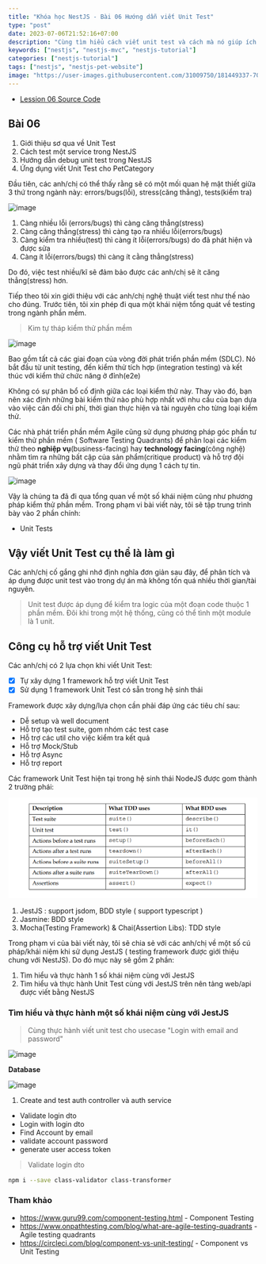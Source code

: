 ```yaml
---
title: "Khóa học NestJS - Bài 06 Hướng dẫn viết Unit Test"
type: "post"
date: 2023-07-06T21:52:16+07:00
description: "Cùng tìm hiểu cách viết unit test và cách mà nó giúp ích cho bạn cũng như dự án"
keywords: ["nestjs", "nestjs-mvc", "nestjs-tutorial"]
categories: ["nestjs-tutorial"]
tags: ["nestjs", "nestjs-pet-website"]
image: "https://user-images.githubusercontent.com/31009750/181449337-70081a76-5a01-4229-805e-39ed0ded6b5b.png"
---
```


- [Lession 06 Source Code](https://github.com/misostack/nestjs-tutorial-2023/tree/lession06)

## Bài 06

1. Giới thiệu sơ qua về Unit Test
2. Cách test một service trong NestJS
3. Hướng dẫn debug unit test trong NestJS
4. Ứng dụng viết Unit Test cho PetCategory

Đầu tiên, các anh/chị có thể thấy rằng sẽ có một mối quan hệ mật thiết giữa 3 thứ trong ngành này: errors/bugs(lỗi), stress(căng thẳng), tests(kiểm tra)

![image](https://user-images.githubusercontent.com/31009750/261230050-80f15af7-6ed7-49fd-9907-6bb248aa7137.png)

1. Càng nhiều lỗi (errors/bugs) thì càng căng thẳng(stress)
2. Càng căng thẳng(stress) thì càng tạo ra nhiều lỗi(errors/bugs)
3. Càng kiểm tra nhiều(test) thì càng ít lỗi(errors/bugs) do đã phát hiện và được sửa
4. Càng ít lỗi(errors/bugs) thì càng ít cằng thẳng(stress)

Do đó, việc test nhiều/kĩ sẽ đảm bảo được các anh/chị sẽ ít căng thẳng(stress) hơn.

Tiếp theo tôi xin giới thiệu với các anh/chị nghệ thuật viết test như thế nào cho đúng. Trước tiên, tôi xin phép đi qua một khái niệm tổng quát về testing trong ngành phần mềm.

> Kim tự tháp kiểm thử phần mềm

![image](https://user-images.githubusercontent.com/31009750/261233946-8a85e14e-e153-4dd0-a22c-ced35255d20c.png)

Bao gồm tất cả các giai đoạn của vòng đời phát triển phần mềm (SDLC). Nó bắt đầu từ unit testing, đến kiểm thử tích hợp (integration testing) và kết thúc với kiểm thử chức năng ở đỉnh(e2e)

Không có sự phân bổ cố định giữa các loại kiểm thử này. Thay vào đó, bạn nên xác định những bài kiểm thử nào phù hợp nhất với nhu cầu của bạn dựa vào việc cân đối chi phí, thời gian thực hiện và tài nguyên cho từng loại kiểm thử.

Các nhà phát triển phần mềm Agile cũng sử dụng phương pháp góc phần tư kiểm thử phần mềm ( Software Testing Quadrants) để phân loại các kiểm thử theo **nghiệp vụ**(business-facing) hay **technology facing**(công nghệ) nhằm tìm ra những bất cập của sản phẩm(critique product) và hỗ trợ đội ngũ phát triển xây dựng và thay đổi ứng dụng 1 cách tự tin.

![image](https://user-images.githubusercontent.com/31009750/261236689-fd1a32e5-bd46-439f-a455-997507a259e6.png)

Vậy là chúng ta đã đi qua tổng quan về một số khái niệm cũng như phương pháp kiểm thử phần mềm. Trong phạm vi bài viết này, tôi sẽ tập trung trình bày vào 2 phần chính:

- Unit Tests

## Vậy viết Unit Test cụ thể là làm gì

Các anh/chị cố gắng ghi nhớ định nghĩa đơn giản sau đây, để phân tích và áp dụng được unit test vào trong dự án mà không tốn quá nhiều thời gian/tài nguyên.

> Unit test được áp dụng để kiểm tra logic của một đoạn code thuộc 1 phần mềm. Đôi khi trong một hệ thống, cũng có thể tình một module là 1 unit.

## Công cụ hỗ trợ viết Unit Test

Các anh/chị có 2 lựa chọn khi viết Unit Test:

- [x] Tự xây dựng 1 framework hỗ trợ viết Unit Test
- [x] Sử dụng 1 framework Unit Test có sẵn trong hệ sinh thái

Framework được xây dựng/lựa chọn cần phải đáp ứng các tiêu chí sau:

- Dễ setup và well document
- Hỗ trợ tạo test suite, gom nhóm các test case
- Hỗ trợ các util cho việc kiểm tra kết quả
- Hỗ trợ Mock/Stub
- Hỗ trợ Async
- Hỗ trợ report

Các framework Unit Test hiện tại trong hệ sinh thái NodeJS được gom thành 2 trường phái:

![NodeJS Testing Frameworks](https://github.com/misostack/typescript-examples/blob/master/images/tdd-vs-bdd.png?raw=true)

1. JestJS : support jsdom, BDD style ( support typescript )
2. Jasmine: BDD style
3. Mocha(Testing Framework) & Chai(Assertion Libs): TDD style

Trong phạm vi của bài viết này, tôi sẽ chia sẻ với các anh/chị về một số cú pháp/khái niệm khi sử dụng JestJS ( testing framework được giới thiệu chung với NestJS). Do đó mục này sẽ gồm 2 phần:

1. Tìm hiểu và thực hành 1 số khái niệm cùng với JestJS
2. Tìm hiểu và thực hành Unit Test cùng với JestJS trên nên tảng web/api được viết bằng NestJS

### Tìm hiểu và thực hành một số khái niệm cùng với JestJS

> Cùng thực hành viết unit test cho usecase "Login with email and password"

![image](https://user-images.githubusercontent.com/31009750/268600867-345ea5c2-7ad1-44ba-aef6-da6866c23a2d.png)

**Database**

![image](https://user-images.githubusercontent.com/31009750/285190335-c95e53a7-114f-4e11-be25-56cdebb3f7a1.png)

1. Create and test auth controller và auth service

- Validate login dto
- Login with login dto
- Find Account by email
- validate account password
- generate user access token

> Validate login dto

```sh
npm i --save class-validator class-transformer
```

### Tham khảo

- https://www.guru99.com/component-testing.html - Component Testing
- https://www.onpathtesting.com/blog/what-are-agile-testing-quadrants - Agile testing quadrants
- https://circleci.com/blog/component-vs-unit-testing/ - Component vs Unit Testing
